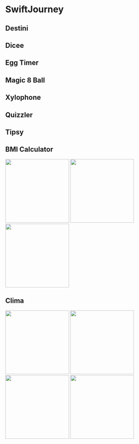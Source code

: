 # SwiftJourney
## Destini
## Dicee
## Egg Timer
## Magic 8 Ball
## Xylophone
## Quizzler
## Tipsy

## BMI Calculator
<img src="https://github.com/dionyysus/SwiftJourney/assets/59100182/36013156-090e-4784-b411-82ae988be90b" width="200">
<img src="https://github.com/dionyysus/SwiftJourney/assets/59100182/3f57a42f-0e49-440c-9d53-a508484e3239" width="200">
<img src="https://github.com/dionyysus/SwiftJourney/assets/59100182/5b80fa4c-bb6f-4d51-a783-cf6dc827cea0" width="200">



## Clima
<img src="https://github.com/dionyysus/SwiftJourney/assets/59100182/7972e7ff-df0c-436f-9216-29504d3a74a9" width="200">
<img src="https://github.com/dionyysus/SwiftJourney/assets/59100182/8720f195-f15f-4ff9-b12c-63a9deef0557" width="200">
<img src="https://github.com/dionyysus/SwiftJourney/assets/59100182/d4048e25-998e-4c6a-a53b-134bc9a2dab2" width="200">
<img src="https://github.com/dionyysus/SwiftJourney/assets/59100182/4fa4a385-25f7-43d8-ae3c-8ae5a2a67a89" width="200">
